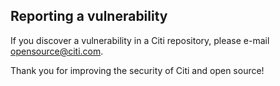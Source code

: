 ## Reporting a vulnerability

If you discover a vulnerability in a Citi repository, please e-mail opensource@citi.com.

Thank you for improving the security of Citi and open source!
